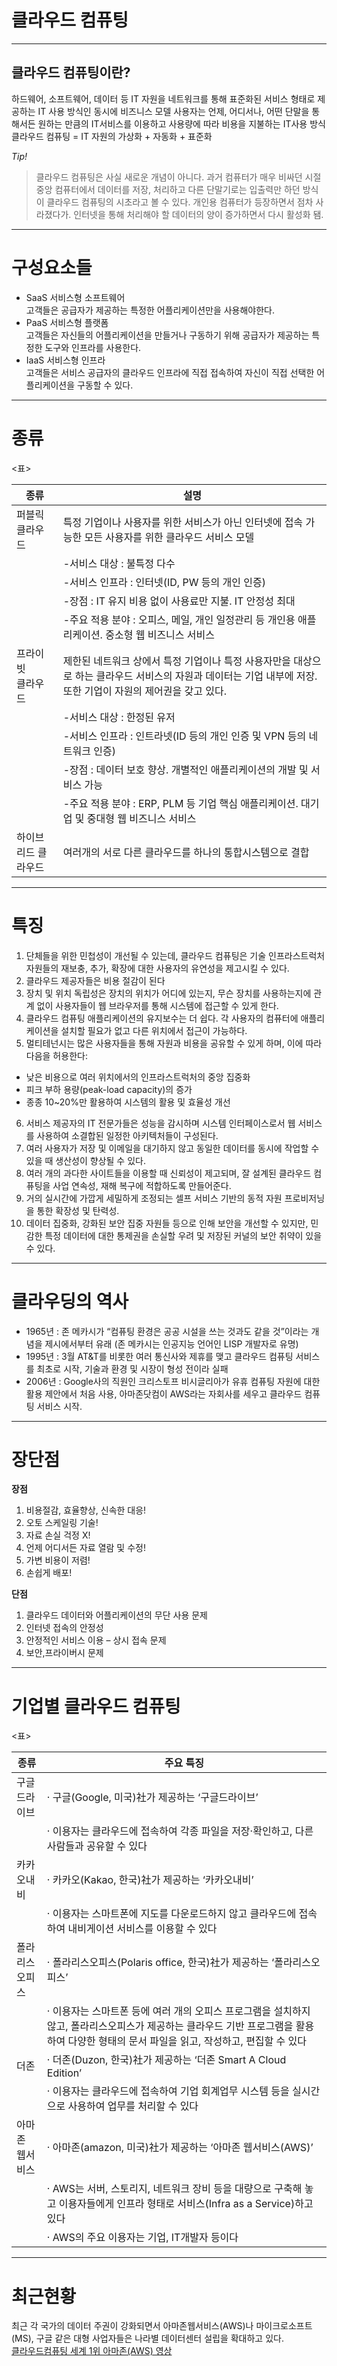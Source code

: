 # 클라우드 컴퓨팅
----

## 클라우드 컴퓨팅이란?
하드웨어, 소프트웨어, 데이터 등 IT 자원을 네트워크를 통해 표준화된 서비스 형태로 제공하는 IT 사용 방식인 동시에 비즈니스 모델
사용자는 언제, 어디서나, 어떤 단말을 통해서든 원하는 만큼의 IT서비스를 이용하고 사용량에 따라 비용을 지불하는 IT사용 방식 <br>
클라우드 컴퓨팅 = IT 자원의 가상화 + 자동화 + 표준화

*Tip!* <br>
> 클라우드 컴퓨팅은 사실 새로운 개념이 아니다. 과거 컴퓨터가 매우 비싸던 시절 중앙 컴퓨터에서 데이터를 저장, 처리하고 다른 단말기로는 입출력만 하던 방식이 클라우드 컴퓨팅의 시초라고 볼 수 있다. 개인용 컴퓨터가 등장하면서 점차 사라졌다가. 인터넷을 통해 처리해야 할 데이터의 양이 증가하면서 다시 활성화 됌.
----

# 구성요소들
* SaaS 서비스형 소프트웨어 <br>
고객들은 공급자가 제공하는 특정한 어플리케이션만을 사용해야한다.
* PaaS 서비스형 플랫폼 <br>
고객들은 자신들의 어플리케이션을 만들거나 구동하기 위해 공급자가 제공하는 특정한 도구와 인프라를 사용한다.	
* IaaS 서비스형 인프라 <br>
고객들은 서비스 공급자의 클라우드 인프라에 직접 접속하여 자신이 직접 선택한 어플리케이션을 구동할 수 있다.
----

# 종류
<표>

|종류|설명|
|---|---|
|퍼블릭 <br> 클라우드|특정 기업이나 사용자를 위한 서비스가 아닌 인터넷에 접속 가능한 모든 사용자를 위한 클라우드 서비스 모델|
||-서비스 대상 : 불특정 다수 |
||-서비스 인프라 : 인터넷(ID, PW 등의 개인 인증) |
||-장점 : IT 유지 비용 없이 사용료만 지불. IT 안정성 최대 |
||-주요 적용 분야 : 오피스, 메일, 개인 일정관리 등 개인용 애플리케이션. 중소형 웹 비즈니스 서비스|
|프라이빗 <br> 클라우드|제한된 네트워크 상에서 특정 기업이나 특정 사용자만을 대상으로 하는 클라우드 서비스의 자원과 데이터는 기업 내부에 저장. 또한 기업이 자원의 제어권을 갖고 있다. |
||-서비스 대상 : 한정된 유저 |
||-서비스 인프라 : 인트라넷(ID 등의 개인 인증 및 VPN 등의 네트워크 인증)  |
||-장점 : 데이터 보호 향상. 개별적인 애플리케이션의 개발 및 서비스 가능  |
||-주요 적용 분야 : ERP, PLM 등 기업 핵심 애플리케이션. 대기업 및 중대형 웹 비즈니스 서비스  |
|하이브리드 클라우드| 여러개의 서로 다른 클라우드를 하나의 통합시스템으로 결합 |
----

# 특징
1. 단체들을 위한 민첩성이 개선될 수 있는데, 클라우드 컴퓨팅은 기술 인프라스트럭처 자원들의 재보충, 추가, 확장에 대한 사용자의 유연성을 제고시킬 수 있다.
2. 클라우드 제공자들은 비용 절감이 된다
3. 장치 및 위치 독립성은 장치의 위치가 어디에 있는지, 무슨 장치를 사용하는지에 관계 없이 사용자들이 웹 브라우저를 통해 시스템에 접근할 수 있게 한다.
4. 클라우드 컴퓨팅 애플리케이션의 유지보수는 더 쉽다. 각 사용자의 컴퓨터에 애플리케이션을 설치할 필요가 없고 다른 위치에서 접근이 가능하다.
5. 멀티테넌시는 많은 사용자들을 통해 자원과 비용을 공유할 수 있게 하며, 이에 따라 다음을 허용한다:
- 낮은 비용으로 여러 위치에서의 인프라스트럭처의 중앙 집중화 
- 피크 부하 용량(peak-load capacity)의 증가
- 종종 10~20%만 활용하여 시스템의 활용 및 효율성 개선
6. 서비스 제공자의 IT 전문가들은 성능을 감시하며 시스템 인터페이스로서 웹 서비스를 사용하여 소결합된 일정한 아키텍처들이 구성된다.
7. 여러 사용자가 저장 및 이메일을 대기하지 않고 동일한 데이터를 동시에 작업할 수 있을 때 생산성이 향상될 수 있다.
8. 여러 개의 과다한 사이트들을 이용할 때 신뢰성이 제고되며, 잘 설계된 클라우드 컴퓨팅을 사업 연속성, 재해 복구에 적합하도록 만들어준다.
9. 거의 실시간에 가깝게 세밀하게 조정되는 셀프 서비스 기반의 동적 자원 프로비저닝을 통한 확장성 및 탄력성. 
10. 데이터 집중화, 강화된 보안 집중 자원들 등으로 인해 보안을 개선할 수 있지만, 민감한 특정 데이터에 대한 통제권을 손실할 우려 및 저장된 커널의 보안 취약이 있을 수 있다. 
----
# 클라우딩의 역사

- 1965년 : 존 메카시가 “컴퓨팅 환경은 공공 시설을 쓰는 것과도 같을 것”이라는 개념을 제시에서부터 유래 (존 메카시는 인공지능 언어인 LISP 개발자로 유명)
- 1995년 : 3월 AT&T를 비롯한 여러 통신사와 제휴를 맺고 클라우드 컴퓨팅 서비스를 최초로 시작, 기술과 환경 및 시장이 형성 전이라 실패 
- 2006년 : Google사의 직원인 크리스토프 비시글리아가 유휴 컴퓨팅 자원에 대한 활용 제안에서 처음 사용, 아마존닷컴이 AWS라는 자회사를 세우고 클라우드 컴퓨팅 서비스 시작. 

----

# 장단점
**장점** 
1. 비용절감, 효율향상, 신속한 대응!
2. 오토 스케일링 기술!
3. 자료 손실 걱정 X!
4. 언제 어디서든 자료 열람 및 수정!
5. 가변 비용이 저렴!
6. 손쉽게 배포!
 
**단점**
1. 클라우드 데이터와 어플리케이션의 무단 사용 문제
2. 인터넷 접속의 안정성
3. 안정적인 서비스 이용 – 상시 접속 문제
4. 보안,프라이버시 문제
        
----
# 기업별 클라우드 컴퓨팅
<표>

|종류|주요 특징|
|---|---|
|구글<br>드라이브|· 구글(Google, 미국)社가 제공하는 ‘구글드라이브’|
||· 이용자는 클라우드에 접속하여 각종 파일을 저장·확인하고, 다른 사람들과 공유할 수 있다|
|카카오내비|· 카카오(Kakao, 한국)社가 제공하는 ‘카카오내비’|
||· 이용자는 스마트폰에 지도를 다운로드하지 않고 클라우드에 접속하여 내비게이션 서비스를 이용할 수 있다|
|폴라리스<br>오피스|· 폴라리스오피스(Polaris office, 한국)社가 제공하는 ‘폴라리스오피스’|
||· 이용자는 스마트폰 등에 여러 개의 오피스 프로그램을 설치하지 않고, 폴라리스오피스가 제공하는 클라우드 기반 프로그램을 활용 하여 다양한 형태의 문서 파일을 읽고, 작성하고, 편집할 수 있다|
|더존|· 더존(Duzon, 한국)社가 제공하는 ‘더존 Smart A Cloud Edition’|
||· 이용자는 클라우드에 접속하여 기업 회계업무 시스템 등을 실시간으로 사용하여 업무를 처리할 수 있다|
|아마존<br>웹서비스|· 아마존(amazon, 미국)社가 제공하는 ‘아마존 웹서비스(AWS)’|
||· AWS는 서버, 스토리지, 네트워크 장비 등을 대량으로 구축해 놓고 이용자들에게 인프라 형태로 서비스(Infra as a Service)하고 있다|
||· AWS의 주요 이용자는 기업, IT개발자 등이다|
----
# 최근현황
최근 각 국가의 데이터 주권이 강화되면서 아마존웹서비스(AWS)나 마이크로소프트(MS), 구글 같은 대형 사업자들은 나라별 데이터센터 설립을 확대하고 있다. <br>
[클라우드컴퓨팅 세계 1위 아마존(AWS) 영상](https://www.youtube.com/watch?v=oNavSqY80fI)
